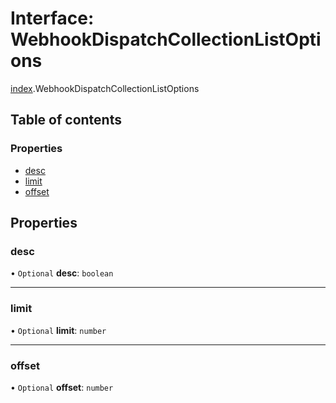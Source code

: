 # Interface: WebhookDispatchCollectionListOptions

[index](../modules/index.md).WebhookDispatchCollectionListOptions

## Table of contents

### Properties

- [desc](index.WebhookDispatchCollectionListOptions.md#desc)
- [limit](index.WebhookDispatchCollectionListOptions.md#limit)
- [offset](index.WebhookDispatchCollectionListOptions.md#offset)

## Properties

### <a id="desc" name="desc"></a> desc

• `Optional` **desc**: `boolean`

___

### <a id="limit" name="limit"></a> limit

• `Optional` **limit**: `number`

___

### <a id="offset" name="offset"></a> offset

• `Optional` **offset**: `number`
